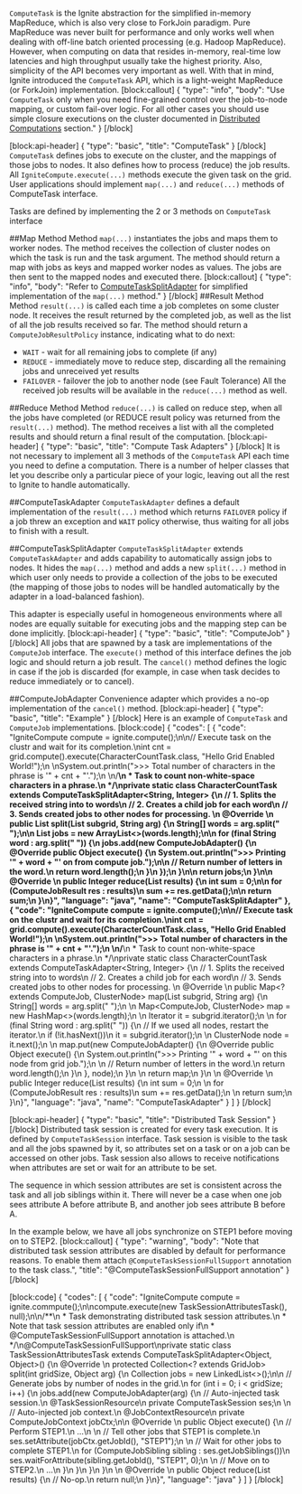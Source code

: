 `ComputeTask` is the Ignite abstraction for the simplified in-memory MapReduce, which is also very close to ForkJoin paradigm. Pure MapReduce was never built for performance and only works well when dealing with off-line batch oriented processing (e.g. Hadoop MapReduce). However, when computing on data that resides in-memory, real-time low latencies and high throughput usually take the highest priority. Also, simplicity of the API becomes very important as well. With that in mind, Ignite introduced the `ComputeTask` API, which is a light-weight MapReduce (or ForkJoin) implementation.
[block:callout]
{
  "type": "info",
  "body": "Use `ComputeTask` only when you need fine-grained control over the job-to-node mapping, or custom fail-over logic. For all other cases you should use simple closure executions on the cluster documented in [Distributed Computations](doc:compute) section."
}
[/block]

[block:api-header]
{
  "type": "basic",
  "title": "ComputeTask"
}
[/block]
`ComputeTask` defines jobs to execute on the cluster, and the mappings of those jobs to nodes. It also defines how to process (reduce) the job results. All `IgniteCompute.execute(...)` methods execute the given task on the grid. User applications should implement `map(...)` and `reduce(...)` methods of ComputeTask interface.

Tasks are defined by implementing the 2 or 3 methods on `ComputeTask` interface

##Map Method
Method `map(...)` instantiates the jobs and maps them to worker nodes. The method receives the collection of cluster nodes on which the task is run and the task argument. The method should return a map with jobs as keys and mapped worker nodes as values. The jobs are then sent to the mapped nodes and executed there.
[block:callout]
{
  "type": "info",
  "body": "Refer to [ComputeTaskSplitAdapter](#computetasksplitadapter) for simplified implementation of the `map(...)` method."
}
[/block]
##Result Method
Method `result(...)` is called each time a job completes on some cluster node. It receives the result returned by the completed job, as well as the list of all the job results received so far. The method should return a `ComputeJobResultPolicy` instance, indicating what to do next:
  * `WAIT` - wait for all remaining jobs to complete (if any)
  * `REDUCE` - immediately move to reduce step, discarding all the remaining jobs and unreceived yet results
  * `FAILOVER` - failover the job to another node (see Fault Tolerance)
All the received job results will be available in the `reduce(...)` method as well.

##Reduce Method
Method `reduce(...)` is called on reduce step, when all the jobs have completed (or REDUCE result policy was returned from the `result(...)` method). The method receives a list with all the completed results and should return a final result of the computation. 
[block:api-header]
{
  "type": "basic",
  "title": "Compute Task Adapters"
}
[/block]
It is not necessary to implement all 3 methods of the `ComputeTask` API each time you need to define a computation. There is a number of helper classes that let you describe only a particular piece of your logic, leaving out all the rest to Ignite to handle automatically. 

##ComputeTaskAdapter
`ComputeTaskAdapter` defines a default implementation of the `result(...)` method which returns `FAILOVER` policy if a job threw an exception and `WAIT` policy otherwise, thus waiting for all jobs to finish with a result.

##ComputeTaskSplitAdapter
`ComputeTaskSplitAdapter` extends `ComputeTaskAdapter` and adds capability to automatically assign jobs to nodes. It hides the `map(...)` method and adds a new `split(...)` method in which user only needs to provide a collection of the jobs to be executed (the mapping of those jobs to nodes will be handled automatically by the adapter in a load-balanced fashion). 

This adapter is especially useful in homogeneous environments where all nodes are equally suitable for executing jobs and the mapping step can be done implicitly.
[block:api-header]
{
  "type": "basic",
  "title": "ComputeJob"
}
[/block]
All jobs that are spawned by a task are implementations of the `ComputeJob` interface. The `execute()` method of this interface defines the job logic and should return a job result. The `cancel()` method defines the logic in case if the job is discarded (for example, in case when task decides to reduce immediately or to cancel).

##ComputeJobAdapter
Convenience adapter which provides a no-op implementation of the `cancel()` method.
[block:api-header]
{
  "type": "basic",
  "title": "Example"
}
[/block]
Here is an example of `ComputeTask` and `ComputeJob` implementations.
[block:code]
{
  "codes": [
    {
      "code": "IgniteCompute compute = ignite.compute();\n\n// Execute task on the clustr and wait for its completion.\nint cnt = grid.compute().execute(CharacterCountTask.class, \"Hello Grid Enabled World!\");\n \nSystem.out.println(\">>> Total number of characters in the phrase is '\" + cnt + \"'.\");\n \n/**\n * Task to count non-white-space characters in a phrase.\n */\nprivate static class CharacterCountTask extends ComputeTaskSplitAdapter<String, Integer> {\n  // 1. Splits the received string into to words\n  // 2. Creates a child job for each word\n  // 3. Sends created jobs to other nodes for processing. \n  @Override \n  public List<ClusterNode> split(List<ClusterNode> subgrid, String arg) {\n    String[] words = arg.split(\" \");\n\n    List<ComputeJob> jobs = new ArrayList<>(words.length);\n\n    for (final String word : arg.split(\" \")) {\n      jobs.add(new ComputeJobAdapter() {\n        @Override public Object execute() {\n          System.out.println(\">>> Printing '\" + word + \"' on from compute job.\");\n\n          // Return number of letters in the word.\n          return word.length();\n        }\n      });\n    }\n\n    return jobs;\n  }\n\n  @Override \n  public Integer reduce(List<ComputeJobResult> results) {\n    int sum = 0;\n\n    for (ComputeJobResult res : results)\n      sum += res.<Integer>getData();\n\n    return sum;\n  }\n}",
      "language": "java",
      "name": "ComputeTaskSplitAdapter"
    },
    {
      "code": "IgniteCompute compute = ignite.compute();\n\n// Execute task on the clustr and wait for its completion.\nint cnt = grid.compute().execute(CharacterCountTask.class, \"Hello Grid Enabled World!\");\n \nSystem.out.println(\">>> Total number of characters in the phrase is '\" + cnt + \"'.\");\n \n/**\n * Task to count non-white-space characters in a phrase.\n */\nprivate static class CharacterCountTask extends ComputeTaskAdapter<String, Integer> {\n    // 1. Splits the received string into to words\n    // 2. Creates a child job for each word\n    // 3. Sends created jobs to other nodes for processing. \n    @Override \n    public Map<? extends ComputeJob, ClusterNode> map(List<ClusterNode> subgrid, String arg) {\n        String[] words = arg.split(\" \");\n      \n        Map<ComputeJob, ClusterNode> map = new HashMap<>(words.length);\n        \n        Iterator<ClusterNode> it = subgrid.iterator();\n         \n        for (final String word : arg.split(\" \")) {\n            // If we used all nodes, restart the iterator.\n            if (!it.hasNext())\n                it = subgrid.iterator();\n             \n            ClusterNode node = it.next();\n                \n            map.put(new ComputeJobAdapter() {\n                @Override public Object execute() {\n                    System.out.println(\">>> Printing '\" + word + \"' on this node from grid job.\");\n                  \n                    // Return number of letters in the word.\n                    return word.length();\n                }\n             }, node);\n        }\n      \n        return map;\n    }\n \n    @Override \n    public Integer reduce(List<ComputeJobResult> results) {\n        int sum = 0;\n      \n        for (ComputeJobResult res : results)\n            sum += res.<Integer>getData();\n      \n        return sum;\n    }\n}",
      "language": "java",
      "name": "ComputeTaskAdapter"
    }
  ]
}
[/block]

[block:api-header]
{
  "type": "basic",
  "title": "Distributed Task Session"
}
[/block]
Distributed task session is created for every task execution. It is defined by `ComputeTaskSession` interface. Task session is visible to the task and all the jobs spawned by it, so attributes set on a task or on a job can be accessed on other jobs.  Task session also allows to receive notifications when attributes are set or wait for an attribute to be set.

The sequence in which session attributes are set is consistent across the task and all job siblings within it. There will never be a case when one job sees attribute A before attribute B, and another job sees attribute B before A.

In the example below, we have all jobs synchronize on STEP1 before moving on to STEP2. 
[block:callout]
{
  "type": "warning",
  "body": "Note that distributed task session attributes are disabled by default for performance reasons. To enable them attach `@ComputeTaskSessionFullSupport` annotation to the task class.",
  "title": "@ComputeTaskSessionFullSupport annotation"
}
[/block]

[block:code]
{
  "codes": [
    {
      "code": "IgniteCompute compute = ignite.commpute();\n\ncompute.execute(new TaskSessionAttributesTask(), null);\n\n/**\n * Task demonstrating distributed task session attributes.\n * Note that task session attributes are enabled only if\n * @ComputeTaskSessionFullSupport annotation is attached.\n */\n@ComputeTaskSessionFullSupport\nprivate static class TaskSessionAttributesTask extends ComputeTaskSplitAdapter<Object, Object>() {\n  @Override \n  protected Collection<? extends GridJob> split(int gridSize, Object arg)  {\n    Collection<ComputeJob> jobs = new LinkedList<>();\n\n    // Generate jobs by number of nodes in the grid.\n    for (int i = 0; i < gridSize; i++) {\n      jobs.add(new ComputeJobAdapter(arg) {\n        // Auto-injected task session.\n        @TaskSessionResource\n        private ComputeTaskSession ses;\n        \n        // Auto-injected job context.\n        @JobContextResource\n        private ComputeJobContext jobCtx;\n\n        @Override \n        public Object execute() {\n          // Perform STEP1.\n          ...\n          \n          // Tell other jobs that STEP1 is complete.\n          ses.setAttribute(jobCtx.getJobId(), \"STEP1\");\n          \n          // Wait for other jobs to complete STEP1.\n          for (ComputeJobSibling sibling : ses.getJobSiblings())\n            ses.waitForAttribute(sibling.getJobId(), \"STEP1\", 0);\n          \n          // Move on to STEP2.\n          ...\n        }\n      }\n    }\n  }\n               \n  @Override \n  public Object reduce(List<ComputeJobResult> results) {\n    // No-op.\n    return null;\n  }\n}",
      "language": "java"
    }
  ]
}
[/block]